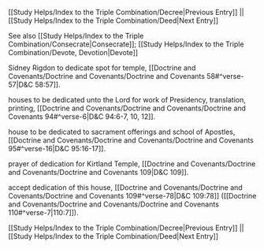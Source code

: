 [[Study Helps/Index to the Triple Combination/Decree|Previous Entry]]  ||  [[Study Helps/Index to the Triple Combination/Deed|Next Entry]]

 See also [[Study Helps/Index to the Triple Combination/Consecrate|Consecrate]]; [[Study Helps/Index to the Triple Combination/Devote, Devotion|Devote]]

 Sidney Rigdon to dedicate spot for temple, [[Doctrine and Covenants/Doctrine and Covenants/Doctrine and Covenants 58#^verse-57|D&C 58:57]].

 houses to be dedicated unto the Lord for work of Presidency, translation, printing, [[Doctrine and Covenants/Doctrine and Covenants/Doctrine and Covenants 94#^verse-6|D&C 94:6-7, 10, 12]].

 house to be dedicated to sacrament offerings and school of Apostles, [[Doctrine and Covenants/Doctrine and Covenants/Doctrine and Covenants 95#^verse-16|D&C 95:16-17]].

 prayer of dedication for Kirtland Temple, [[Doctrine and Covenants/Doctrine and Covenants/Doctrine and Covenants 109|D&C 109]].

 accept dedication of this house, [[Doctrine and Covenants/Doctrine and Covenants/Doctrine and Covenants 109#^verse-78|D&C 109:78]] ([[Doctrine and Covenants/Doctrine and Covenants/Doctrine and Covenants 110#^verse-7|110:7]]).

[[Study Helps/Index to the Triple Combination/Decree|Previous Entry]]  ||  [[Study Helps/Index to the Triple Combination/Deed|Next Entry]]